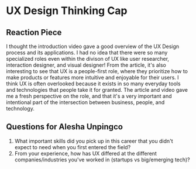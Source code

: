 # UX Design Thinking Cap

## Reaction Piece
I thought the introduction video gave a good overview of the UX Design process and its applications. I had no idea that there were so many specialized roles even within the divison of UX like user researcher, interaction designer, and visual designer! From the article, it's also interesting to see that UX is a people-first role, where they prioritize how to make products or features more intuitive and enjoyable for their users. I think UX is often overlooked because it exists in so many everyday tools and technologies that people take it for granted. The article and video gave me a fresh perspective on the role, and that it's a very important and intentional part of the intersection between business, people, and technology.

## Questions for Alesha Unpingco

1. What important skills did you pick up in this career that you didn't expect to need when you first entered the field?
2. From your experience, how has UX differed at the different companies/industries you've worked in (startups vs big/emerging tech)?
